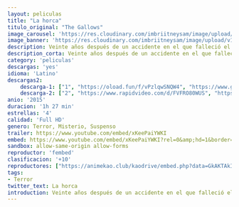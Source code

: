 ```yaml
---
layout: peliculas
title: "La horca"
titulo_original: "The Gallows"
image_carousel: 'https://res.cloudinary.com/imbriitneysam/image/upload/v1546806379/horca-poster-min.jpg'
image_banner: 'https://res.cloudinary.com/imbriitneysam/image/upload/v1546806385/horca-banner-min.jpg'
description: Veinte años después de un accidente en el que falleció el protagonista de una obra de teatro de instituto, los estudiantes de este centro situado en un pequeño pueblo deciden resucitar la fallida producción teatral con la intención de rendir un homenaje en el aniversario de la tragedia, pero al final descubren que habría sido mejor dejar las cosas como estaban.
description_corta: Veinte años después de un accidente en el que falleció el protagonista de una obra de teatro de instituto, los estudiantes de este centro situado en un pequeño pueblo deciden resucitar la fallida producción teatral con la..
category: 'peliculas'
descargas: 'yes'
idioma: 'Latino'
descargas2:
    descarga-1: ["1", "https://oload.fun/f/vPzlqwSNQW4", "https://www.google.com/s2/favicons?domain=openload.co","OpenLoad","https://res.cloudinary.com/imbriitneysam/image/upload/v1541473684/mexico.png", "Latino", "Full HD"]
    descarga-2: ["2", "https://www.rapidvideo.com/d/FVFRO80WUS", "https://www.google.com/s2/favicons?domain=www.rapidvideo.com","RapidVideo","https://res.cloudinary.com/imbriitneysam/image/upload/v1541473684/mexico.png", "Latino", "Full HD"]
anio: '2015'
duracion: '1h 27 min'
estrellas: '4'
calidad: 'Full HD'
genero: Terror, Misterio, Suspenso
trailer: https://www.youtube.com/embed/xKeePaiYWKI
embed: https://www.youtube.com/embed/xKeePaiYWKI?rel=0&amp;hd=1&border=0&wmode=opaque&enablejsapi=1&modestbranding=1&controls=1&showinfo=1
sandbox: allow-same-origin allow-forms
reproductor: 'fembed'
clasificacion: '+10'
reproductores: ["https://animekao.club/kaodrive/embed.php?data=GkAKTAkIOyUVBandqp13VVUSC21yia/E5g1gitbI6RLgXlm+5JrG5exJyuELImGWXzGh7CeGhVpGQd0ofBZELl8RvdGefKKCjfO7TRWUbASmcG7qPyYdvMWK6Pq/hhZomRHBhYgAuNUqaW3m47KwhBNIFjsPoH4yUHjHdfJ7jimCODGmNZWdm1AUEV2iULZwGMyOqDER/AbY6yfqZpnD25B0xHE4sUFDpBFQIv7Wv69WFCmlobu1tQrRiVzDU47kGn4O9UIoWo06IihcJdQgSfn+U2Zlh/dxfPKURyHu1jAHnNNoCd2UXPUK3qqTot1o8rI9SIEo1Aoxtpw9LKsSjACScHkAKngaUXRybfWztlIhCh6vEpMWB9EbToOiQE1CAMTQSj5Z5WMxml3jMtVhVQ=="]
tags:
- Terror
twitter_text: La horca
introduction: Veinte años después de un accidente en el que falleció el protagonista de una obra de teatro de instituto, los estudiantes de este centro situado en un pequeño pueblo deciden resucitar la fallida producción teatral con la...
---
```



 








